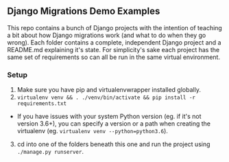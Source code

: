 ## Django Migrations Demo Examples

This repo contains a bunch of Django projects with the intention of teaching a bit about how Django migrations work (and what to do when they go wrong). Each folder contains a complete, independent Django project and a README.md explaining it's state. For simplicity's sake each project has the same set of requirements so can all be run in the same virtual environment.


### Setup
1. Make sure you have pip and virtualenvwrapper installed globally.
2. `virtualenv venv && . ./venv/bin/activate && pip install -r requirements.txt`
- If you have issues with your system Python version (eg. if it's not version 3.6+), you can specify a version or a path when creating the virtualenv (eg. `virtualenv venv --python=python3.6`).
3. cd into one of the folders beneath this one and run the project using ``./manage.py runserver``.

